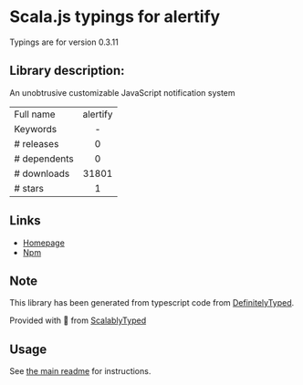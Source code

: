 
# Scala.js typings for alertify

Typings are for version 0.3.11

## Library description:
An unobtrusive customizable JavaScript notification system

|                    |                 |
| ------------------ | :-------------: |
| Full name          | alertify |
| Keywords           | - |
| # releases         | 0 |
| # dependents       | 0 |
| # downloads        | 31801 |
| # stars            | 1 |

## Links
- [Homepage](http://fabien-d.github.com/alertify.js/)
- [Npm](https://www.npmjs.com/package/alertify)
    


## Note
This library has been generated from typescript code from [DefinitelyTyped](https://definitelytyped.org).

Provided with :purple_heart: from [ScalablyTyped](https://github.com/oyvindberg/ScalablyTyped)

## Usage
See [the main readme](../../readme.md) for instructions.


